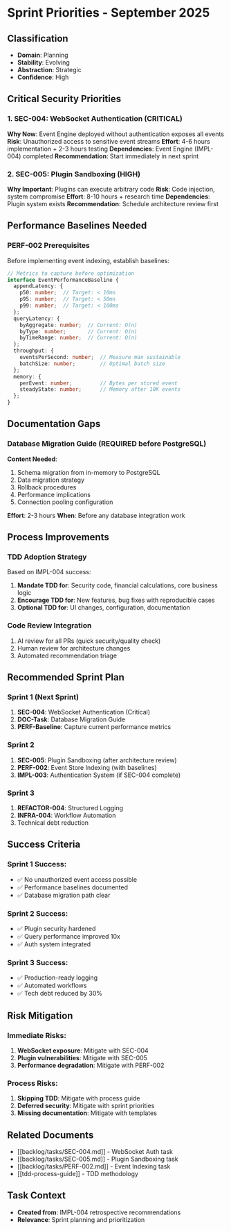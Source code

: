 # Sprint Priorities - September 2025

## Classification
- **Domain**: Planning
- **Stability**: Evolving
- **Abstraction**: Strategic
- **Confidence**: High

## Critical Security Priorities

### 1. SEC-004: WebSocket Authentication (CRITICAL)
**Why Now**: Event Engine deployed without authentication exposes all events
**Risk**: Unauthorized access to sensitive event streams
**Effort**: 4-6 hours implementation + 2-3 hours testing
**Dependencies**: Event Engine (IMPL-004) completed
**Recommendation**: Start immediately in next sprint

### 2. SEC-005: Plugin Sandboxing (HIGH)
**Why Important**: Plugins can execute arbitrary code
**Risk**: Code injection, system compromise
**Effort**: 8-10 hours + research time
**Dependencies**: Plugin system exists
**Recommendation**: Schedule architecture review first

## Performance Baselines Needed

### PERF-002 Prerequisites
Before implementing event indexing, establish baselines:

```typescript
// Metrics to capture before optimization
interface EventPerformanceBaseline {
  appendLatency: {
    p50: number;  // Target: < 10ms
    p95: number;  // Target: < 50ms
    p99: number;  // Target: < 100ms
  };
  queryLatency: {
    byAggregate: number;  // Current: O(n)
    byType: number;       // Current: O(n)
    byTimeRange: number;  // Current: O(n)
  };
  throughput: {
    eventsPerSecond: number;  // Measure max sustainable
    batchSize: number;        // Optimal batch size
  };
  memory: {
    perEvent: number;         // Bytes per stored event
    steadyState: number;      // Memory after 10K events
  };
}
```

## Documentation Gaps

### Database Migration Guide (REQUIRED before PostgreSQL)
**Content Needed**:
1. Schema migration from in-memory to PostgreSQL
2. Data migration strategy
3. Rollback procedures
4. Performance implications
5. Connection pooling configuration

**Effort**: 2-3 hours
**When**: Before any database integration work

## Process Improvements

### TDD Adoption Strategy
Based on IMPL-004 success:
1. **Mandate TDD for**: Security code, financial calculations, core business logic
2. **Encourage TDD for**: New features, bug fixes with reproducible cases
3. **Optional TDD for**: UI changes, configuration, documentation

### Code Review Integration
1. AI review for all PRs (quick security/quality check)
2. Human review for architecture changes
3. Automated recommendation triage

## Recommended Sprint Plan

### Sprint 1 (Next Sprint)
1. **SEC-004**: WebSocket Authentication (Critical)
2. **DOC-Task**: Database Migration Guide
3. **PERF-Baseline**: Capture current performance metrics

### Sprint 2
1. **SEC-005**: Plugin Sandboxing (after architecture review)
2. **PERF-002**: Event Store Indexing (with baselines)
3. **IMPL-003**: Authentication System (if SEC-004 complete)

### Sprint 3
1. **REFACTOR-004**: Structured Logging
2. **INFRA-004**: Workflow Automation
3. Technical debt reduction

## Success Criteria

### Sprint 1 Success:
- ✅ No unauthorized event access possible
- ✅ Performance baselines documented
- ✅ Database migration path clear

### Sprint 2 Success:
- ✅ Plugin security hardened
- ✅ Query performance improved 10x
- ✅ Auth system integrated

### Sprint 3 Success:
- ✅ Production-ready logging
- ✅ Automated workflows
- ✅ Tech debt reduced by 30%

## Risk Mitigation

### Immediate Risks:
1. **WebSocket exposure**: Mitigate with SEC-004
2. **Plugin vulnerabilities**: Mitigate with SEC-005
3. **Performance degradation**: Mitigate with PERF-002

### Process Risks:
1. **Skipping TDD**: Mitigate with process guide
2. **Deferred security**: Mitigate with sprint priorities
3. **Missing documentation**: Mitigate with templates

## Related Documents
- [[backlog/tasks/SEC-004.md]] - WebSocket Auth task
- [[backlog/tasks/SEC-005.md]] - Plugin Sandboxing task
- [[backlog/tasks/PERF-002.md]] - Event Indexing task
- [[tdd-process-guide]] - TDD methodology

## Task Context
- **Created from**: IMPL-004 retrospective recommendations
- **Relevance**: Sprint planning and prioritization